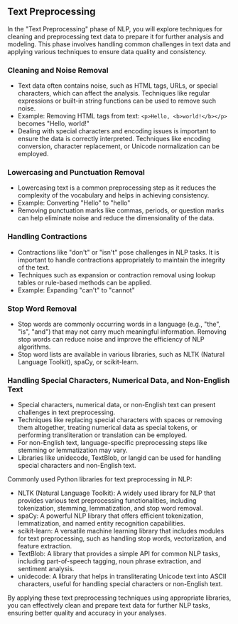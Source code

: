 ## Text Preprocessing

In the "Text Preprocessing" phase of NLP, you will explore techniques for cleaning and preprocessing text data to prepare it for further analysis and modeling. This phase involves handling common challenges in text data and applying various techniques to ensure data quality and consistency.

### Cleaning and Noise Removal

- Text data often contains noise, such as HTML tags, URLs, or special characters, which can affect the analysis. Techniques like regular expressions or built-in string functions can be used to remove such noise.
- Example: Removing HTML tags from text: `<p>Hello, <b>world!</b></p>` becomes "Hello, world!"
- Dealing with special characters and encoding issues is important to ensure the data is correctly interpreted. Techniques like encoding conversion, character replacement, or Unicode normalization can be employed.

### Lowercasing and Punctuation Removal

- Lowercasing text is a common preprocessing step as it reduces the complexity of the vocabulary and helps in achieving consistency.
- Example: Converting "Hello" to "hello"
- Removing punctuation marks like commas, periods, or question marks can help eliminate noise and reduce the dimensionality of the data.

### Handling Contractions

- Contractions like "don't" or "isn't" pose challenges in NLP tasks. It is important to handle contractions appropriately to maintain the integrity of the text.
- Techniques such as expansion or contraction removal using lookup tables or rule-based methods can be applied.
- Example: Expanding "can't" to "cannot"

### Stop Word Removal

- Stop words are commonly occurring words in a language (e.g., "the", "is", "and") that may not carry much meaningful information. Removing stop words can reduce noise and improve the efficiency of NLP algorithms.
- Stop word lists are available in various libraries, such as NLTK (Natural Language Toolkit), spaCy, or scikit-learn.

### Handling Special Characters, Numerical Data, and Non-English Text

- Special characters, numerical data, or non-English text can present challenges in text preprocessing.
- Techniques like replacing special characters with spaces or removing them altogether, treating numerical data as special tokens, or performing transliteration or translation can be employed.
- For non-English text, language-specific preprocessing steps like stemming or lemmatization may vary.
- Libraries like unidecode, TextBlob, or langid can be used for handling special characters and non-English text.

Commonly used Python libraries for text preprocessing in NLP:

- NLTK (Natural Language Toolkit): A widely used library for NLP that provides various text preprocessing functionalities, including tokenization, stemming, lemmatization, and stop word removal.
- spaCy: A powerful NLP library that offers efficient tokenization, lemmatization, and named entity recognition capabilities.
- scikit-learn: A versatile machine learning library that includes modules for text preprocessing, such as handling stop words, vectorization, and feature extraction.
- TextBlob: A library that provides a simple API for common NLP tasks, including part-of-speech tagging, noun phrase extraction, and sentiment analysis.
- unidecode: A library that helps in transliterating Unicode text into ASCII characters, useful for handling special characters or non-English text.

By applying these text preprocessing techniques using appropriate libraries, you can effectively clean and prepare text data for further NLP tasks, ensuring better quality and accuracy in your analyses.

